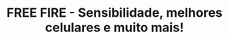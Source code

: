 ---
title: "FREE FIRE - Sensibilidade, melhores celulares e muito mais!"
nameTag: "Free fire"
excerpt: "Melhores dicas, sensibilidade, como troca o nick, espaço Invisível e muito mais sobre o jogo da Garena. Além é claro de saber como resgatar código free fire."
internalExcerpt: "Aproveite o melhor conteúdo sobre Free Fire! Em nossa seleção, você encontrará dicas valiosas sobre sensibilidade, os melhores celulares para jogar e muito mais. Nós separamos cuidadosamente informações relevantes e úteis para ajudá-lo a aprimorar suas habilidades no jogo e melhorar sua experiência como jogador. Descubra agora mesmo os segredos do Free Fire e se torne um mestre no campo de batalha!"
questionTitle: "Melhores configurações de sensibilidade"
questionContent: "Aprimore sua experiência de jogo com as melhores configurações de sensibilidade FF para o Free Fire no seu smartphone Motorola. Descubra a sensi perfeita para o M500 2023, além de dicas especiais para miras, como a AWM, mira 4x e mira 2x. E não deixe de conferir as novidades do Free Fire Max!

Quando se trata de jogar Free Fire, encontrar a sensibilidade ideal pode fazer toda a diferença. Se você possui um smartphone Motorola, temos as melhores dicas para otimizar sua experiência de jogo. Vamos mostrar a você como ajustar suas configurações de sensibilidade FF para obter o máximo desempenho.

Se você está procurando a melhor sensi do Free Fire para o seu smartphone Motorola, chegou ao lugar certo. Nossa equipe de especialistas testou várias configurações e encontrou a combinação perfeita para maximizar sua precisão e controle durante as partidas.

Além disso, estamos aqui para ajudá-lo a aprimorar suas habilidades de mira. Se você é fã da poderosa AWM ou prefere uma mira de maior alcance, como a mira 4x, ou uma opção mais versátil, como a mira 2x, temos todas as dicas e truques para melhorar sua precisão e elevar seu nível de jogo.

E não se esqueça de conferir as novidades mais recentes do Free Fire. O lançamento do Free Fire Max trouxe gráficos aprimorados, recursos exclusivos e uma experiência de jogo ainda mais imersiva. Esteja preparado para uma nova dimensão de ação e diversão.

Então, se você está em busca da melhor sensibilidade FF para o Free Fire no seu Motorola, deseja melhorar sua mira com a AWM, mira 4x ou mira 2x, e quer ficar por dentro das últimas atualizações do Free Fire Max, você veio ao lugar certo. Aproveite ao máximo seu jogo com as configurações perfeitas e domine o campo de batalha como um verdadeiro profissional."
---